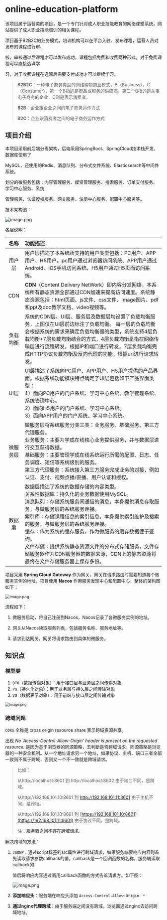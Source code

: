 # online-education-platform
该项目属于运营类的项目，是一个专门针对成人职业技能教育的网络课堂系统，网站提供了成人职业技能培训的相关课程。

项目基于B2B2C的业务模式，培训机构可以在平台入驻、发布课程，运营人员对发布的课程进行审、

核，审核通过后课程才可以发布成功，课程包括免费和收费两种形式，对于免费课程可以直接选课学

习，对于收费课程在选课后需要支付成功才可以继续学习。

> **B2B2C**：一种电子商务类型的网络购物商业模式，B（Business），C（Consumer），第一个B指的是商品或服务的供应商，第二个B指的是从事电子商务的企业，C则是表示消费者。
>
> **B2B**：企业跟企业之间的电子商务运作方式
>
> **B2C**：企业跟消费者之间的电子商务运作方式

## 项目介绍

本项目采用前后端分离架构，后端采用SpringBoot、SpringCloud技术栈开发，数据库使用了

MySQL，还使用的Redis、消息队列、分布式文件系统、Elasticsearch等中间件系统。

划分的微服务包括：内容管理服务、媒资管理服务、搜索服务、订单支付服务、 学习中心服务、系统

管理服务、认证授权服务、网关服务、注册中心服务、配置中心服务等。

技术架构图：

<img src="https://s2.loli.net/2023/08/21/FzJk8dBQaTofVIt.png" alt="image.png"  />

各层说明：

|   名称   | 功能描述                                                     |
| :------: | :----------------------------------------------------------- |
|  用户层  | 用户层描述了本系统所支持的用户类型包括：PC用户、APP用户、H5用户。pc用户通过浏览器访问系统、APP用户通过Android、IOS手机访问系统，H5用户通过H5页面访问系统。 |
|   CDN    | **CDN**（Content Delivery NetWork）即内容分发网络，本系统所有静态资源全部通过CDN加速来提高访问速度。系统静态资源包括：html页面、js文件、css文件、image图片、pdf和ppt及doc教学文档、video视频等。 |
| 负载均衡 | 系统的CDN层、UI层、服务层及数据层均设置了负载均衡服务，上图仅在UI层前边标注了负载均衡。 每一层的负载均衡会根据系统的需求来确定负载均衡器的类型，系统支持4层负载均衡+7层负载均衡结合的方式，4层负载均衡是指在网络传输层进行流程转发，根据IP和端口进行转发，7层负载均衡完成HTTP协议负载均衡及反向代理的功能，根据url进行请求转发。 |
|   UI层   | UI层描述了系统向PC用户、APP用户、H5用户提供的产品界面。根据系统功能模块特点确定了UI层包括如下产品界面类型：<br/>1）面向PC用户的门户系统、学习中心系统、教学管理系统、系统管理中心。<br/>2）面向H5用户的门户系统、学习中心系统。 <br/>3）面向APP用户的门户系统、学习中心系统。 |
| 微服务层 | 微服务层将系统服务分类三类：业务服务、基础服务、第三方代理服务。<br/>业务服务：主要为学成在线核心业务提供服务，并与数据层进行交互获得数据。<br/>基础服务：主要管理学成在线系统运行所需的配置、日志、任务调度、短信等系统级别的服务。<br/>第三方代理服务：系统接入第三方服务完成业务的对接，例如认证、支付、视频点播/直播、用户认证和授权。 |
|  数据层  | 数据层描述了系统的数据存储的内容类型。<br/>关系性数据库：持久化的业务数据使用MySQL。 <br/>消息队列：存储系统服务间通信的消息，本身提供消息存取服务，与微服务层的系统服务连接。<br/>索引库：存储课程信息的索引信息，本身提供索引维护及搜索的服务，与微服务层的系统服务连接。<br/>缓存：作为系统的缓存服务，作为微服务的缓存数据便于查询。<br/>文件存储：提供系统静态资源文件的分布式存储服务，文件存储服务器作为CDN服务器的数据来源，CDN上的静态资源将最终在文件存储服务器上保存多份。 |

项目采用 **Spring Cloud Gateway** 作为网关，网关在请求路由时需要知道每个微服务实例的地址，项目使用 **Nacos** 作用服务发现中心和配置中心，整体的架构图如下：

<img src="https://s2.loli.net/2023/09/01/sfNmenAqkIu4pBO.png" alt="image.png" style="zoom:90%;" />

流程如下：

1. 微服务启动，将自己注册到Nacos，Nacos记录了各微服务实例的地址。

2. 网关从Nacos读取服务列表，包括服务名称、服务地址等。

3. 请求到达网关，网关将请求路由到具体的微服务。

   







## 知识点

### 模型类

1. `DTO`（数据传输对象）：用于接口层与业务层之间传输对象
2. `PO`（持久化对象）：用于业务层与持久层之间传输对象
3. `VO`（数据表示对象）：用于前端与接口层之间传输对象

<img src="https://s2.loli.net/2023/08/25/NnIrMw2ATEckb6U.png" alt="image.png" style="zoom:80%;" />

### 跨域问题

`CORS` 全称是 cross origin resource share 表示跨域资源共享。

出现 *No 'Access-Control-Allow-Origin' header is present on the requested resource.* 是因为基于浏览器的同源策略，去判断是否跨域请求，同源策略是浏览器的一种安全机制。从一个地址请求另一个地址，如果协议、主机、端口三者全部一致则不属于跨域，否则又一个不一致就是跨域请求。

> 比如：
>
> 从http://localhost:8601 到  http://localhost:8602 由于端口不同，是跨域。
>
> 从http://192.168.101.10:8601 到  http://192.168.101.11:8601 由于主机不同，是跨域。
>
> 从http://192.168.101.10:8601 到  [https://192.168.101.10:8601](https://192.168.101.11:8601) 由于协议不同，是跨域。
>
> 注：**服务器之间不存在跨域请求**。

解决跨域的方法：

1. `JSONP`：通过script标签的src属性进行跨域请求，如果服务端要响应内容则首先读取请求参数callback的值，callback是一个回调函数的名称，服务端读取callback的

   值后将响应内容通过调用callback函数的方式告诉请求方。如下图：

   ![image.png](https://s2.loli.net/2023/08/25/EBQ2RvYty5hrXHA.png)

2. **添加响应头**：服务端在响应头添加 `Access-Control-Allow-Origin：*`
3. **通过nginx代理跨域**：由于服务端之间没有跨域，浏览器通过nginx去访问跨域地址。





